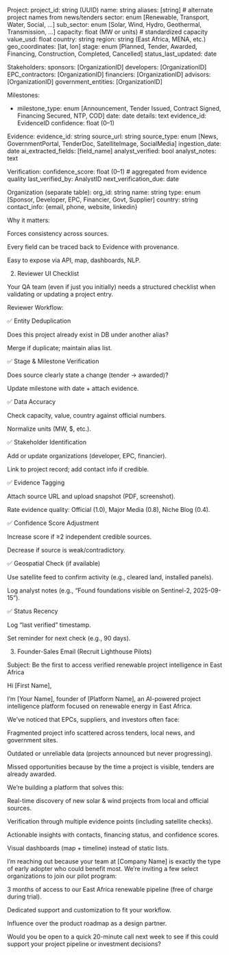 Project:
  project_id: string (UUID)
  name: string
  aliases: [string]              # alternate project names from news/tenders
  sector: enum [Renewable, Transport, Water, Social, ...]
  sub_sector: enum [Solar, Wind, Hydro, Geothermal, Transmission, ...]
  capacity: float (MW or units)  # standardized capacity
  value_usd: float
  country: string
  region: string (East Africa, MENA, etc.)
  geo_coordinates: [lat, lon]
  stage: enum [Planned, Tender, Awarded, Financing, Construction, Completed, Cancelled]
  status_last_updated: date

Stakeholders:
  sponsors: [OrganizationID]
  developers: [OrganizationID]
  EPC_contractors: [OrganizationID]
  financiers: [OrganizationID]
  advisors: [OrganizationID]
  government_entities: [OrganizationID]

Milestones:
  - milestone_type: enum [Announcement, Tender Issued, Contract Signed, Financing Secured, NTP, COD]
    date: date
    details: text
    evidence_id: EvidenceID
    confidence: float (0–1)

Evidence:
  evidence_id: string
  source_url: string
  source_type: enum [News, GovernmentPortal, TenderDoc, SatelliteImage, SocialMedia]
  ingestion_date: date
  ai_extracted_fields: [field_name]
  analyst_verified: bool
  analyst_notes: text

Verification:
  confidence_score: float (0–1)   # aggregated from evidence quality
  last_verified_by: AnalystID
  next_verification_due: date

Organization (separate table):
  org_id: string
  name: string
  type: enum [Sponsor, Developer, EPC, Financier, Govt, Supplier]
  country: string
  contact_info: {email, phone, website, linkedin}




Why it matters:

Forces consistency across sources.

Every field can be traced back to Evidence with provenance.

Easy to expose via API, map, dashboards, NLP.

2. Reviewer UI Checklist

Your QA team (even if just you initially) needs a structured checklist when validating or updating a project entry.

Reviewer Workflow:

✅ Entity Deduplication

Does this project already exist in DB under another alias?

Merge if duplicate; maintain alias list.

✅ Stage & Milestone Verification

Does source clearly state a change (tender → awarded)?

Update milestone with date + attach evidence.

✅ Data Accuracy

Check capacity, value, country against official numbers.

Normalize units (MW, $, etc.).

✅ Stakeholder Identification

Add or update organizations (developer, EPC, financier).

Link to project record; add contact info if credible.

✅ Evidence Tagging

Attach source URL and upload snapshot (PDF, screenshot).

Rate evidence quality: Official (1.0), Major Media (0.8), Niche Blog (0.4).

✅ Confidence Score Adjustment

Increase score if ≥2 independent credible sources.

Decrease if source is weak/contradictory.

✅ Geospatial Check (if available)

Use satellite feed to confirm activity (e.g., cleared land, installed panels).

Log analyst notes (e.g., “Found foundations visible on Sentinel-2, 2025-09-15”).

✅ Status Recency

Log “last verified” timestamp.

Set reminder for next check (e.g., 90 days).

3. Founder-Sales Email (Recruit Lighthouse Pilots)

Subject: Be the first to access verified renewable project intelligence in East Africa

Hi [First Name],

I’m [Your Name], founder of [Platform Name], an AI-powered project intelligence platform focused on renewable energy in East Africa.

We’ve noticed that EPCs, suppliers, and investors often face:

Fragmented project info scattered across tenders, local news, and government sites.

Outdated or unreliable data (projects announced but never progressing).

Missed opportunities because by the time a project is visible, tenders are already awarded.

We’re building a platform that solves this:

Real-time discovery of new solar & wind projects from local and official sources.

Verification through multiple evidence points (including satellite checks).

Actionable insights with contacts, financing status, and confidence scores.

Visual dashboards (map + timeline) instead of static lists.

I’m reaching out because your team at [Company Name] is exactly the type of early adopter who could benefit most. We’re inviting a few select organizations to join our pilot program:

3 months of access to our East Africa renewable pipeline (free of charge during trial).

Dedicated support and customization to fit your workflow.

Influence over the product roadmap as a design partner.

Would you be open to a quick 20-minute call next week to see if this could support your project pipeline or investment decisions?
